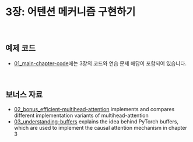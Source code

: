 # 3장: 어텐션 메커니즘 구현하기

&nbsp;
## 예제 코드

- [01_main-chapter-code](01_main-chapter-code)에는 3장의 코드와 연습 문제 해답이 포함되어 있습니다.

&nbsp;
## 보너스 자료

- [02_bonus_efficient-multihead-attention](02_bonus_efficient-multihead-attention) implements and compares different implementation variants of multihead-attention
- [03_understanding-buffers](03_understanding-buffers) explains the idea behind PyTorch buffers, which are used to implement the causal attention mechanism in chapter 3
